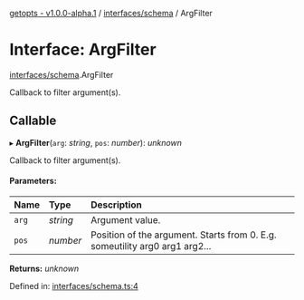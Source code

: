 [getopts - v1.0.0-alpha.1](../README.md) / [interfaces/schema](../modules/interfaces_schema.md) / ArgFilter

# Interface: ArgFilter

[interfaces/schema](../modules/interfaces_schema.md).ArgFilter

Callback to filter argument(s).

## Callable

▸ **ArgFilter**(`arg`: _string_, `pos`: _number_): _unknown_

Callback to filter argument(s).

#### Parameters:

| Name  | Type     | Description                                                                 |
| :---- | :------- | :-------------------------------------------------------------------------- |
| `arg` | _string_ | Argument value.                                                             |
| `pos` | _number_ | Position of the argument. Starts from 0. E.g. someutility arg0 arg1 arg2... |

**Returns:** _unknown_

Defined in: [interfaces/schema.ts:4](https://github.com/prasadrajandran/node-getopts/blob/63a95d9/src/interfaces/schema.ts#L4)
